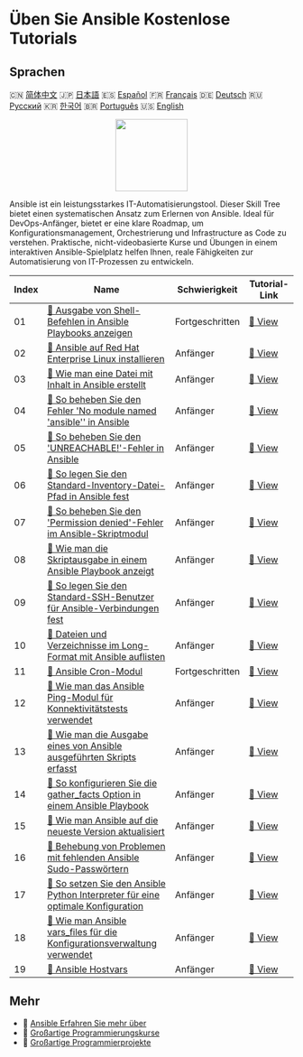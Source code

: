 # Üben Sie Ansible Kostenlose Tutorials

## Sprachen

🇨🇳 [简体中文](README_zh.md) 🇯🇵 [日本語](README_ja.md) 🇪🇸 [Español](README_es.md) 🇫🇷 [Français](README_fr.md) 🇩🇪 [Deutsch](README_de.md) 🇷🇺 [Русский](README_ru.md) 🇰🇷 [한국어](README_ko.md) 🇧🇷 [Português](README_pt.md) 🇺🇸 [English](README.md) 

<div align="center">
<img width="128px" src="https://file.labex.io/path/PBjrCC7U2Koq.png">
</div>

Ansible ist ein leistungsstarkes IT-Automatisierungstool. Dieser Skill Tree bietet einen systematischen Ansatz zum Erlernen von Ansible. Ideal für DevOps-Anfänger, bietet er eine klare Roadmap, um Konfigurationsmanagement, Orchestrierung und Infrastructure as Code zu verstehen. Praktische, nicht-videobasierte Kurse und Übungen in einem interaktiven Ansible-Spielplatz helfen Ihnen, reale Fähigkeiten zur Automatisierung von IT-Prozessen zu entwickeln.

|   Index | Name                                                                                                                                                                                                | Schwierigkeit   | Tutorial-Link                                                                                                               |
|---------|-----------------------------------------------------------------------------------------------------------------------------------------------------------------------------------------------------|-----------------|-----------------------------------------------------------------------------------------------------------------------------|
|      01 | [📖 Ausgabe von Shell-Befehlen in Ansible Playbooks anzeigen](https://labex.io/de/tutorials/ansible-how-to-display-output-of-shell-commands-in-ansible-playbooks-415017)                            | Fortgeschritten | [🔗 View](https://labex.io/de/tutorials/ansible-how-to-display-output-of-shell-commands-in-ansible-playbooks-415017)        |
|      02 | [📖 Ansible auf Red Hat Enterprise Linux installieren](https://labex.io/de/tutorials/rhel-install-ansible-on-red-hat-enterprise-linux-590544)                                                       | Anfänger        | [🔗 View](https://labex.io/de/tutorials/rhel-install-ansible-on-red-hat-enterprise-linux-590544)                            |
|      03 | [📖 Wie man eine Datei mit Inhalt in Ansible erstellt](https://labex.io/de/tutorials/ansible-how-to-create-a-file-with-content-in-ansible-417416)                                                   | Anfänger        | [🔗 View](https://labex.io/de/tutorials/ansible-how-to-create-a-file-with-content-in-ansible-417416)                        |
|      04 | [📖 So beheben Sie den Fehler 'No module named 'ansible'' in Ansible](https://labex.io/de/tutorials/ansible-how-to-resolve-no-module-named-ansible-error-in-ansible-417297)                         | Anfänger        | [🔗 View](https://labex.io/de/tutorials/ansible-how-to-resolve-no-module-named-ansible-error-in-ansible-417297)             |
|      05 | [📖 So beheben Sie den 'UNREACHABLE!'-Fehler in Ansible](https://labex.io/de/tutorials/ansible-how-to-fix-unreachable-error-in-ansible-416162)                                                      | Anfänger        | [🔗 View](https://labex.io/de/tutorials/ansible-how-to-fix-unreachable-error-in-ansible-416162)                             |
|      06 | [📖 So legen Sie den Standard-Inventory-Datei-Pfad in Ansible fest](https://labex.io/de/tutorials/ansible-how-to-set-default-inventory-file-path-in-ansible-415865)                                 | Anfänger        | [🔗 View](https://labex.io/de/tutorials/ansible-how-to-set-default-inventory-file-path-in-ansible-415865)                   |
|      07 | [📖 So beheben Sie den 'Permission denied'-Fehler im Ansible-Skriptmodul](https://labex.io/de/tutorials/ansible-how-to-fix-permission-denied-error-in-ansible-script-module-415726)                 | Anfänger        | [🔗 View](https://labex.io/de/tutorials/ansible-how-to-fix-permission-denied-error-in-ansible-script-module-415726)         |
|      08 | [📖 Wie man die Skriptausgabe in einem Ansible Playbook anzeigt](https://labex.io/de/tutorials/ansible-how-to-display-script-output-in-ansible-playbook-415724)                                     | Anfänger        | [🔗 View](https://labex.io/de/tutorials/ansible-how-to-display-script-output-in-ansible-playbook-415724)                    |
|      09 | [📖 So legen Sie den Standard-SSH-Benutzer für Ansible-Verbindungen fest](https://labex.io/de/tutorials/ansible-how-to-set-the-default-ssh-user-for-ansible-connections-415242)                     | Anfänger        | [🔗 View](https://labex.io/de/tutorials/ansible-how-to-set-the-default-ssh-user-for-ansible-connections-415242)             |
|      10 | [📖 Dateien und Verzeichnisse im Long-Format mit Ansible auflisten](https://labex.io/de/tutorials/ansible-how-to-list-files-and-directories-in-long-format-with-ansible-415153)                     | Anfänger        | [🔗 View](https://labex.io/de/tutorials/ansible-how-to-list-files-and-directories-in-long-format-with-ansible-415153)       |
|      11 | [📖 Ansible Cron-Modul](https://labex.io/de/tutorials/ansible-ansible-cron-module-290157)                                                                                                           | Fortgeschritten | [🔗 View](https://labex.io/de/tutorials/ansible-ansible-cron-module-290157)                                                 |
|      12 | [📖 Wie man das Ansible Ping-Modul für Konnektivitätstests verwendet](https://labex.io/de/tutorials/ansible-how-to-use-the-ansible-ping-module-for-connectivity-testing-414981)                     | Anfänger        | [🔗 View](https://labex.io/de/tutorials/ansible-how-to-use-the-ansible-ping-module-for-connectivity-testing-414981)         |
|      13 | [📖 Wie man die Ausgabe eines von Ansible ausgeführten Skripts erfasst](https://labex.io/de/tutorials/ansible-how-to-capture-the-output-of-a-script-executed-by-ansible-414952)                     | Anfänger        | [🔗 View](https://labex.io/de/tutorials/ansible-how-to-capture-the-output-of-a-script-executed-by-ansible-414952)           |
|      14 | [📖 So konfigurieren Sie die gather_facts Option in einem Ansible Playbook](https://labex.io/de/tutorials/ansible-how-to-configure-the-gather-facts-option-in-an-ansible-playbook-414866)           | Anfänger        | [🔗 View](https://labex.io/de/tutorials/ansible-how-to-configure-the-gather-facts-option-in-an-ansible-playbook-414866)     |
|      15 | [📖 Wie man Ansible auf die neueste Version aktualisiert](https://labex.io/de/tutorials/ansible-how-to-upgrade-ansible-to-the-latest-version-414855)                                                | Anfänger        | [🔗 View](https://labex.io/de/tutorials/ansible-how-to-upgrade-ansible-to-the-latest-version-414855)                        |
|      16 | [📖 Behebung von Problemen mit fehlenden Ansible Sudo-Passwörtern](https://labex.io/de/tutorials/ansible-resolving-ansible-sudo-password-missing-issues-413757)                                     | Anfänger        | [🔗 View](https://labex.io/de/tutorials/ansible-resolving-ansible-sudo-password-missing-issues-413757)                      |
|      17 | [📖 So setzen Sie den Ansible Python Interpreter für eine optimale Konfiguration](https://labex.io/de/tutorials/ansible-how-to-set-the-ansible-python-interpreter-for-optimal-configuration-411660) | Anfänger        | [🔗 View](https://labex.io/de/tutorials/ansible-how-to-set-the-ansible-python-interpreter-for-optimal-configuration-411660) |
|      18 | [📖 Wie man Ansible vars_files für die Konfigurationsverwaltung verwendet](https://labex.io/de/tutorials/ansible-how-to-use-ansible-vars-files-for-configuration-management-411647)                 | Anfänger        | [🔗 View](https://labex.io/de/tutorials/ansible-how-to-use-ansible-vars-files-for-configuration-management-411647)          |
|      19 | [📖 Ansible Hostvars](https://labex.io/de/tutorials/ansible-ansible-hostvars-391846)                                                                                                                | Anfänger        | [🔗 View](https://labex.io/de/tutorials/ansible-ansible-hostvars-391846)                                                    |

## Mehr

- 🔗 [Ansible Erfahren Sie mehr über](https://labex.io/de/skilltrees/ansible)
- 🔗 [Großartige Programmierungskurse](https://github.com/labex-labs/awesome-programming-courses)
- 🔗 [Großartige Programmierprojekte](https://github.com/labex-labs/awesome-programming-projects)


